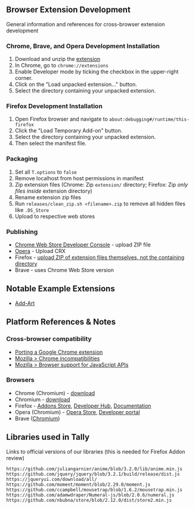 



## Browser Extension Development

General information and references for cross-browser extension development


### Chrome, Brave, and Opera Development Installation

1. Download and unzip the [extension](https://github.com/omprojects/tally-extension/archive/master.zip)
1. In Chrome, go to `chrome://extensions`
1. Enable Developer mode by ticking the checkbox in the upper-right corner.
1. Click on the "Load unpacked extension..." button.
1. Select the directory containing your unpacked extension.


### Firefox Development Installation

1. Open Firefox browser and navigate to `about:debugging#/runtime/this-firefox`
1. Click the "Load Temporary Add-on" button.
1. Select the directory containing your unpacked extension.
1. Then select the manifest file.


### Packaging

1. Set all `T.options` to `false`
1. Remove localhost from host permissions in manifest
1. Zip extension files (Chrome: Zip `extension/` directory; Firefox: Zip *only files inside* extension directory)
1. Rename extension zip files  
1. Run `releases/clean_zip.sh <filename>.zip` to remove all hidden files like `.DS_Store`
1. Upload to respective web stores



### Publishing

* [Chrome Web Store Developer Console](https://chrome.google.com/u/1/webstore/devconsole) - upload ZIP file
* [Opera](https://addons.opera.com/developer/) - Upload CRX
* Firefox - [upload ZIP of extension files themselves, not the containing directory](https://mzl.la/2r2McKv)
* Brave - uses Chrome Web Store version



## Notable Example Extensions

- [Add-Art](https://github.com/coreytegeler/add-art-chrome/)



## Platform References & Notes


### Cross-browser compatibility

* [Porting a Google Chrome extension](https://developer.mozilla.org/en-US/docs/Mozilla/Add-ons/WebExtensions/Porting_a_Google_Chrome_extension)
* [Mozilla > Chrome incompatibilities](https://developer.mozilla.org/en-US/docs/Mozilla/Add-ons/WebExtensions/Chrome_incompatibilities)
* [Mozilla > Browser support for JavaScript APIs](https://developer.mozilla.org/en-US/docs/Mozilla/Add-ons/WebExtensions/Browser_support_for_JavaScript_APIs)



### Browsers 

- Chrome (Chromium) - [download](https://www.google.com/chrome/)
- Chromium - [download](https://www.chromium.org/getting-involved/download-chromium)
- Firefox - [Addons Store](https://addons.mozilla.org/en-US/firefox/), [Developer Hub](https://addons.mozilla.org/en-US/developers/), [Documentation](https://extensionworkshop.com/)
- Opera (Chromium) - [Opera Store](https://addons.opera.com/en/extensions/), [Developer portal](https://addons.opera.com/developer/)
- Brave ([Chromium](https://support.brave.com/hc/en-us/articles/360017909112-How-can-I-add-extensions-to-Brave-))





## Libraries used in Tally

Links to official versions of our libraries (this is needed for Firefox Addon review)

```
https://github.com/juliangarnier/anime/blob/3.2.0/lib/anime.min.js
https://github.com/jquery/jquery/blob/3.2.1/build/release/dist.js
https://jqueryui.com/download/all/
https://github.com/moment/moment/blob/2.29.0/moment.js
https://github.com/ccampbell/mousetrap/blob/1.6.2/mousetrap.min.js
https://github.com/adamwdraper/Numeral-js/blob/2.0.6/numeral.js
https://github.com/nbubna/store/blob/2.12.0/dist/store2.min.js


```

